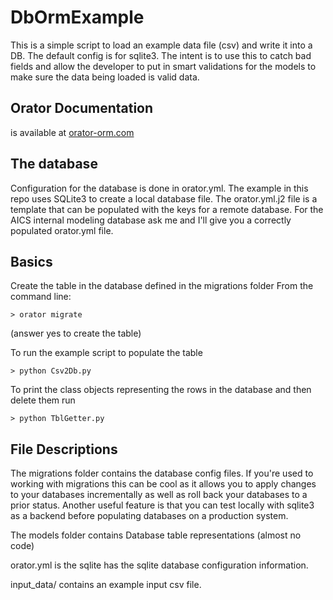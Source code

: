 # DbOrmExample

This is a simple script to load an example data file (csv) and write it into a DB. The default config is for sqlite3. 
The intent is to use this to catch bad fields and allow the developer to put in smart validations for the models to 
make sure the data being loaded is valid data. 

## Orator Documentation

is available at [orator-orm.com](https://orator-orm.com/docs/0.9/)

## The database

Configuration for the database is done in orator.yml. The example in this repo uses SQLite3 to create a local 
database file. The orator.yml.j2 file is a template that can be populated with the keys for a remote database. 
For the AICS internal modeling database ask me and I'll give you a correctly populated orator.yml file.

## Basics 

Create the table in the database defined in the migrations folder
From the command line: 

```
> orator migrate
```
(answer yes to create the table)

To run the example script to populate the table
```
> python Csv2Db.py 
```

To print the class objects representing the rows in the database 
and then delete them run 
```
> python TblGetter.py
```

## File Descriptions

The migrations folder contains the database config files. 
If you're used to working with migrations this can be cool as it
allows you to apply changes to your databases incrementally as well 
as roll back your databases to a prior status. Another useful feature 
is that you can test locally with sqlite3 as a backend before populating 
databases on a production system.

The models folder contains Database table representations (almost no code)

orator.yml is the sqlite has the sqlite database configuration information. 

input_data/ contains an example input csv file. 

